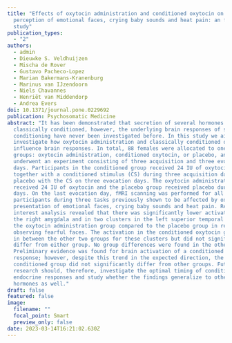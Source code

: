 ```yaml
---
title: "Effects of oxytocin administration and conditioned oxytocin on the
  perception of emotional faces, crying baby sounds and heat pain: an fMRI
  study"
publication_types:
  - "2"
authors:
  - admin
  - Dieuwke S. Veldhuijzen
  - Mischa de Rover
  - Gustavo Pacheco-Lopez
  - Marian Bakermans-Kranenburg
  - Marinus van IJzendoorn
  - Niels Chavannes
  - Henriët van Middendorp
  - Andrea Evers
doi: 10.1371/journal.pone.0229692
publication: Psychosomatic Medicine
abstract: "It has been demonstrated that secretion of several hormones can be
  classically conditioned, however, the underlying brain responses of such
  conditioning have never been investigated before. In this study we aimed to
  investigate how oxytocin administration and classically conditioned oxytocin
  influence brain responses. In total, 88 females were allocated to one of three
  groups: oxytocin administration, conditioned oxytocin, or placebo, and
  underwent an experiment consisting of three acquisition and three evocation
  days. Participants in the conditioned group received 24 IU of oxytocin
  together with a conditioned stimulus (CS) during three acquisition days and
  placebo with the CS on three evocation days. The oxytocin administration group
  received 24 IU of oxytocin and the placebo group received placebo during all
  days. On the last evocation day, fMRI scanning was performed for all
  participants during three tasks previously shown to be affected by oxytocin:
  presentation of emotional faces, crying baby sounds and heat pain. Region of
  interest analysis revealed that there was significantly lower activation in
  the right amygdala and in two clusters in the left superior temporal gyrus in
  the oxytocin administration group compared to the placebo group in response to
  observing fearful faces. The activation in the conditioned oxytocin group was
  in between the other two groups for these clusters but did not significantly
  differ from either group. No group differences were found in the other tasks.
  Preliminary evidence was found for brain activation of a conditioned oxytocin
  response; however, despite this trend in the expected direction, the
  conditioned group did not significantly differ from other groups. Future
  research should, therefore, investigate the optimal timing of conditioned
  endocrine responses and study whether the findings generalize to other
  hormones as well."
draft: false
featured: false
image:
  filename: ""
  focal_point: Smart
  preview_only: false
date: 2023-03-14T16:21:02.630Z
---
```

